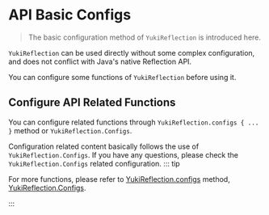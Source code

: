 # API Basic Configs

> The basic configuration method of `YukiReflection` is introduced here.

`YukiReflection` can be used directly without some complex configuration, and does not conflict with Java's native Reflection API.

You can configure some functions of `YukiReflection` before using it.

## Configure API Related Functions

You can configure related functions through `YukiReflection.configs { ... }` method or `YukiReflection.Configs`.

Configuration related content basically follows the use of `YukiReflection.Configs`. If you have any questions, please check the `YukiReflection.Configs` related configuration.
::: tip

For more functions, please refer to [YukiReflection.configs](../api/public/com/highcapable/yukireflection/YukiReflection#configs-method) method, [YukiReflection.Configs](../api/public/com/highcapable/yukireflection/YukiReflection#configs-object).

:::